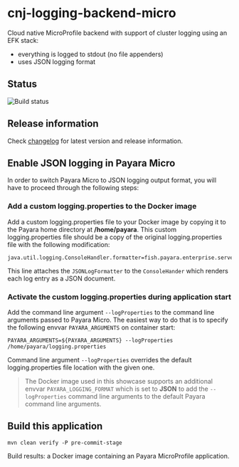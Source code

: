 # cnj-logging-backend-micro

Cloud native MicroProfile backend with support of cluster logging using an EFK stack:

* everything is logged to stdout (no file appenders)
* uses JSON logging format

## Status

![Build status](https://codebuild.eu-west-1.amazonaws.com/badges?uuid=eyJlbmNyeXB0ZWREYXRhIjoiSEJsMW1ZSTN1WXFPMGJhdllvN3pEWnJuK3dmQkdiWXFJM1FjUDlablNnRnRxQWwzdDFnUHUxQitsWDdSQ1oxeDQ3a0FIM1JlZzlmdlFTdHhlUy9mZEQ4PSIsIml2UGFyYW1ldGVyU3BlYyI6ImNMWnNEeS9GWFZYTHllWVMiLCJtYXRlcmlhbFNldFNlcmlhbCI6MX0%3D&branch=main)

## Release information

Check [changelog](changelog.md) for latest version and release information.

## Enable JSON logging in Payara Micro

In order to switch Payara Micro to JSON logging output format, you will have to proceed through the following steps:

### Add a custom logging.properties to the Docker image

Add a custom logging.properties file to your Docker image by copying it to the Payara home directory at __/home/payara__.
This custom logging.properties file should be a copy
of the original logging.properties file with the following modification:

```
java.util.logging.ConsoleHandler.formatter=fish.payara.enterprise.server.logging.JSONLogFormatter
```

This line attaches the `JSONLogFormatter`  to the `ConsoleHander` which renders each log entry as a JSON document.


### Activate the custom logging.properties during application start

Add the command line argument `--logProperties` to the command line arguments passed to Payara Micro.
The easiest way to do that is to specify the following envvar `PAYARA_ARGUMENTS` on container start:

```
PAYARA_ARGUMENTS=${PAYARA_ARGUMENTS} --logProperties /home/payara/logging.properties
```

Command line argument `--logProperties` overrides the default logging.properties file location with the given one. 

> The Docker image used in this showcase supports an additional envvar `PAYARA_LOGGING_FORMAT` which is set to __JSON__
> to add the `--logProperties` command line arguments to the default Payara command line arguments.

## Build this application 

``` 
mvn clean verify -P pre-commit-stage
```

Build results: a Docker image containing an Payara MicroProfile application.
